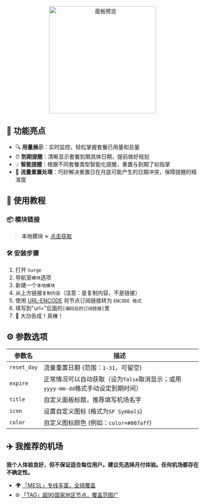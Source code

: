 <div align="center">
<img src="https://raw.githubusercontent.com/cc63/Surge/main/Module/Panel/Sub-info/Moore/Sub-info.PNG" width="280" alt="面板预览">
<br>

</div>

## 🌟 功能亮点

- 🔍 **用量展示**：实时监控，轻松掌握套餐已用量和总量
- ⏰ **到期提醒**：清晰显示套餐到期具体日期，提前做好规划
- 💡 **智能提醒**：根据不同套餐类型智能化提醒，重置与到期了如指掌
- 📅 **流量重置处理**：巧妙解决重置日在月底可能产生的日期冲突，保障提醒的精准度

## 🚀 使用教程

### 📦 模块链接

> **本地模块** ➤ [点击获取](https://raw.githubusercontent.com/cc63/Surge/main/Module/Panel/Sub-info/Moore/Sub-info.sgmodule)

### 🛠 安装步骤

1. 打开 `Surge`
2. 导航至`模块`选项
3. 新建一个`本地模块`
4. 从上方链接`复制内容`（注意：是复制内容，不是链接）
5. 使用 [URL-ENCODE](https://www.urlencoder.org/zh/) 将节点订阅链接转为 `ENCODE 格式`
6. 填写到"url="后面的`[编码后的订阅链接]`里
7. 🎉 大功告成！真棒！

## ⚙️ 参数选项

| 参数名     | 描述                                         |
|-----------|---------------------------------------------|
| `reset_day` | 流量重置日期 (范围：`1-31`，可留空)                   |
| `expire`   | 正常情况可以自动获取（设为`false`取消显示；或用`yyyy-mm-dd`格式手动设定到期时间） |
| `title`    | 自定义面板标题，推荐填写机场名字                             |
| `icon`     | 设置自定义图标 (格式为`SF Symbols`)              |
| `color`    | 自定义图标颜色 (例如：`color=#007aff`)        |


## ✈️ 我推荐的机场

**我个人体验良好，但不保证适合每位用户。建议先选择月付体验。任何机场都存在不确定性。**

- 🌍 [「MESL」专线丰富，全球覆盖](https://in.mesl.cloud/#/register?code=YiKXC8T0)
- 🌐 [「TAG」超90国家地区节点，覆盖范围广](https://tagss01.pro/#/auth/xfm2jXlF)
